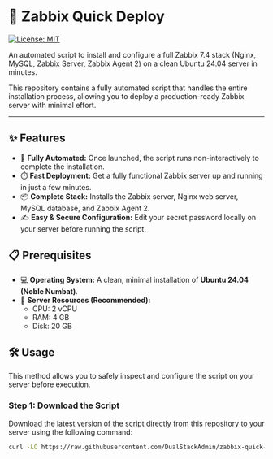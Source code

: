 # 🚀 Zabbix Quick Deploy

[![License: MIT](https://img.shields.io/badge/License-MIT-yellow.svg)](https://opensource.org/licenses/MIT)

An automated script to install and configure a full Zabbix 7.4 stack (Nginx, MySQL, Zabbix Server, Zabbix Agent 2) on a clean Ubuntu 24.04 server in minutes.

This repository contains a fully automated script that handles the entire installation process, allowing you to deploy a production-ready Zabbix server with minimal effort.

---

## ✨ Features

* 🤖 **Fully Automated:** Once launched, the script runs non-interactively to complete the installation.
* ⏱️ **Fast Deployment:** Get a fully functional Zabbix server up and running in just a few minutes.
* 📦 **Complete Stack:** Installs the Zabbix server, Nginx web server, MySQL database, and Zabbix Agent 2.
* ✍️ **Easy & Secure Configuration:** Edit your secret password locally on your server before running the script.

## 📋 Prerequisites

* 💻 **Operating System:** A clean, minimal installation of **Ubuntu 24.04 (Noble Numbat)**.
* 💾 **Server Resources (Recommended):**
    * CPU: 2 vCPU
    * RAM: 4 GB
    * Disk: 20 GB

## 🛠️ Usage

This method allows you to safely inspect and configure the script on your server before execution.

### Step 1: Download the Script

Download the latest version of the script directly from this repository to your server using the following command:

```bash
curl -LO https://raw.githubusercontent.com/DualStackAdmin/zabbix-quick-deploy-/main/install_zabbix.sh
